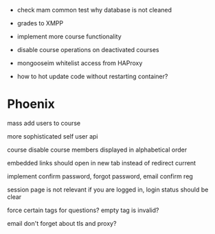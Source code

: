 
- check mam common test why database is not cleaned

- grades to XMPP
- implement more course functionality

- disable course operations on deactivated courses

- mongooseim whitelist access from HAProxy

- how to hot update code without restarting container?


# Phoenix
mass add users to course

more sophisticated self user api

course disable
course members displayed in alphabetical order

embedded links should open in new tab instead of redirect current

implement confirm password, forgot password, email confirm reg

session page is not relevant if you are logged in, login status should be clear

force certain tags for questions? empty tag is invalid?

email don't forget about tls and proxy?
